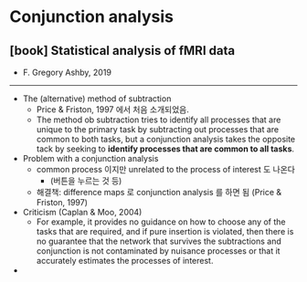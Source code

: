 # Conjunction analysis

## [book] Statistical analysis of fMRI data

* F. Gregory Ashby, 2019

---

* The (alternative) method of subtraction
  * Price & Friston, 1997 에서 처음 소개되었음.
  * The method ob subtraction tries to identify all processes that are unique to the primary task by subtracting out processes that are common to both tasks, but a conjunction analysis takes the opposite tack by seeking to **identify processes that are common to all tasks**.
* Problem with a conjunction analysis
  * common process 이지만 unrelated to the process of interest 도 나온다
    * (버튼을 누르는 것 등)
  * 해결책: difference maps 로 conjunction analysis 를 하면 됨 (Price & Friston, 1997)
* Criticism (Caplan & Moo, 2004)
  * For example, it provides no guidance on how to choose any of the tasks that are required, and if pure insertion is violated, then there is no guarantee that the network that survives the subtractions and conjunction is not contaminated by nuisance processes or that it accurately estimates the processes of interest.
* 
